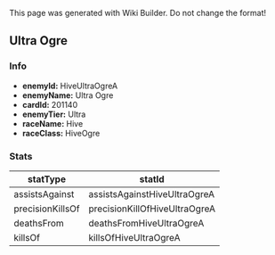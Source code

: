 <span class="wiki-builder">This page was generated with Wiki Builder. Do not change the format!</span>

## Ultra Ogre
### Info
* **enemyId:** HiveUltraOgreA
* **enemyName:** Ultra Ogre
* **cardId:** 201140
* **enemyTier:** Ultra
* **raceName:** Hive
* **raceClass:** HiveOgre

### Stats
statType | statId
-------- | ------
assistsAgainst | assistsAgainstHiveUltraOgreA
precisionKillsOf | precisionKillOfHiveUltraOgreA
deathsFrom | deathsFromHiveUltraOgreA
killsOf | killsOfHiveUltraOgreA

